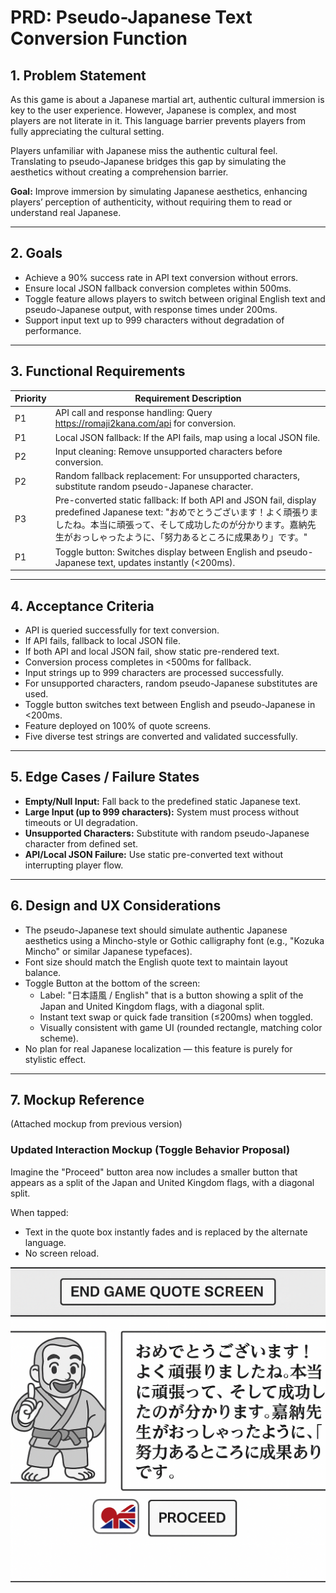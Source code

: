 # PRD: Pseudo-Japanese Text Conversion Function

## 1. Problem Statement

As this game is about a Japanese martial art, authentic cultural immersion is key to the user experience. However, Japanese is complex, and most players are not literate in it. This language barrier prevents players from fully appreciating the cultural setting.

Players unfamiliar with Japanese miss the authentic cultural feel. Translating to pseudo-Japanese bridges this gap by simulating the aesthetics without creating a comprehension barrier.

**Goal:** Improve immersion by simulating Japanese aesthetics, enhancing players’ perception of authenticity, without requiring them to read or understand real Japanese.

---

## 2. Goals

- Achieve a 90% success rate in API text conversion without errors.
- Ensure local JSON fallback conversion completes within 500ms.
- Toggle feature allows players to switch between original English text and pseudo-Japanese output, with response times under 200ms.
- Support input text up to 999 characters without degradation of performance.

---

## 3. Functional Requirements

| Priority | Requirement Description                                                                                                                                                                                                                                |
| -------- | ------------------------------------------------------------------------------------------------------------------------------------------------------------------------------------------------------------------------------------------------------ |
| P1       | API call and response handling: Query https://romaji2kana.com/api for conversion.                                                                                                                                                                      |
| P1       | Local JSON fallback: If the API fails, map using a local JSON file.                                                                                                                                                                                    |
| P2       | Input cleaning: Remove unsupported characters before conversion.                                                                                                                                                                                       |
| P2       | Random fallback replacement: For unsupported characters, substitute random pseudo-Japanese character.                                                                                                                                                  |
| P3       | Pre-converted static fallback: If both API and JSON fail, display predefined Japanese text: "おめでとうございます！よく頑張りましたね。本当に頑張って、そして成功したのが分かります。嘉納先生がおっしゃったように、「努力あるところに成果あり」です。" |
| P1       | Toggle button: Switches display between English and pseudo-Japanese text, updates instantly (<200ms).                                                                                                                                                  |

---

## 4. Acceptance Criteria

- API is queried successfully for text conversion.
- If API fails, fallback to local JSON file.
- If both API and local JSON fail, show static pre-rendered text.
- Conversion process completes in <500ms for fallback.
- Input strings up to 999 characters are processed successfully.
- For unsupported characters, random pseudo-Japanese substitutes are used.
- Toggle button switches text between English and pseudo-Japanese in <200ms.
- Feature deployed on 100% of quote screens.
- Five diverse test strings are converted and validated successfully.

---

## 5. Edge Cases / Failure States

- **Empty/Null Input:** Fall back to the predefined static Japanese text.
- **Large Input (up to 999 characters):** System must process without timeouts or UI degradation.
- **Unsupported Characters:** Substitute with random pseudo-Japanese character from defined set.
- **API/Local JSON Failure:** Use static pre-converted text without interrupting player flow.

---

## 6. Design and UX Considerations

- The pseudo-Japanese text should simulate authentic Japanese aesthetics using a Mincho-style or Gothic calligraphy font (e.g., "Kozuka Mincho" or similar Japanese typefaces).
- Font size should match the English quote text to maintain layout balance.
- Toggle Button at the bottom of the screen:
  - Label: "日本語風 / English" that is a button showing a split of the Japan and United Kingdom flags, with a diagonal split.
  - Instant text swap or quick fade transition (≤200ms) when toggled.
  - Visually consistent with game UI (rounded rectangle, matching color scheme).
- No plan for real Japanese localization — this feature is purely for stylistic effect.

---

## 7. Mockup Reference

(Attached mockup from previous version)

### Updated Interaction Mockup (Toggle Behavior Proposal)

Imagine the "Proceed" button area now includes a smaller button that appears as a split of the Japan and United Kingdom flags, with a diagonal split.

When tapped:

- Text in the quote box instantly fades and is replaced by the alternate language.
- No screen reload.

![Game Quote Screen With Language Toggle Mockup](/design/mockups/mockupQuoteScreen2.png)

